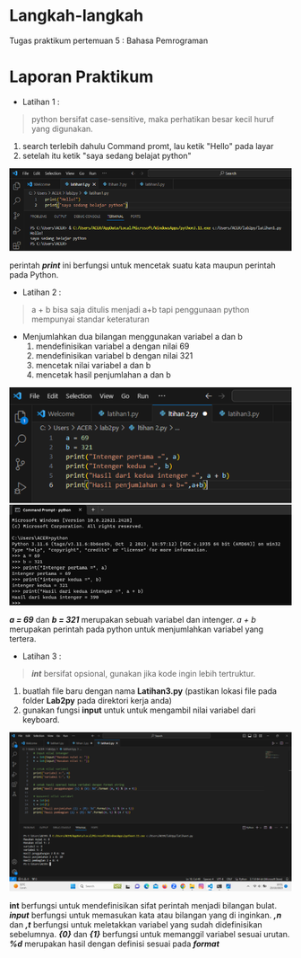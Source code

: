 # Langkah-langkah #
Tugas praktikum pertemuan 5 : Bahasa Pemrograman
# Laporan Praktikum #
* Latihan 1 :
> python bersifat case-sensitive, maka perhatikan besar kecil huruf yang digunakan.
 1.  search terlebih dahulu Command promt, lau ketik "Hello" pada layar
 2.  setelah itu ketik "saya sedang belajat python"
    
![alt text](https://github.com/oktavia18/lab2py/blob/main/ss/Screenshot%201.png?raw=true)


perintah __*print*__ ini berfungsi untuk mencetak suatu kata maupun perintah pada Python.

* Latihan 2 :
  
> a + b bisa saja ditulis menjadi a+b tapi penggunaan python mempunyai standar keteraturan
  * Menjumlahkan dua bilangan menggunakan variabel a dan b
    1.  mendefinisikan variabel a dengan nilai 69
    2.  mendefinisikan variabel b dengan nilai 321
    3.  mencetak nilai variabel a dan b
    4.  mencetak hasil penjumlahan a dan b
           
![alt text](https://github.com/oktavia18/lab2py/blob/main/ss/Screenshot%202.png?raw=true)
![alt text](https://github.com/oktavia18/lab2py/blob/main/ss/ss%202.png?raw=true)

__*a = 69*__ dan __*b = 321*__ merupakan sebuah variabel dan intenger. *a + b* merupakan perintah pada python untuk menjumlahkan variabel yang tertera.

* Latihan 3 :
> __*int*__ bersifat opsional, gunakan jika kode ingin lebih tertruktur.
  1.  buatlah file baru dengan nama __Latihan3.py__ (pastikan lokasi file pada folder __Lab2py__ pada direktori kerja anda)
  2.  gunakan fungsi __input__ untuk untuk mengambil nilai variabel dari keyboard.

![alt text](https://github.com/oktavia18/lab2py/blob/main/ss/Screenshot%203.png?raw=true)

**int** berfungsi untuk mendefinisikan sifat perintah menjadi bilangan bulat. __*input*__ berfungsi untuk memasukan kata atau bilangan yang di inginkan. __*,n*__ dan __*,t*__ berfungsi untuk meletakkan variabel yang sudah didefinisikan sebelumnya. __*{0}*__ dan __*{1}*__ berfungsi untuk memanggil variabel sesuai urutan. __*%d*__ merupakan hasil dengan definisi sesuai pada __*format*__
